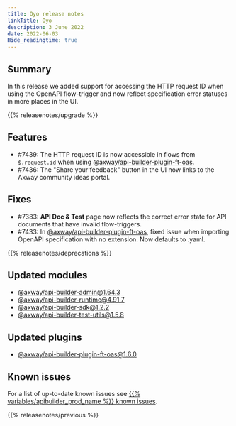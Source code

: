 ```yaml
---
title: Oyo release notes
linkTitle: Oyo
description: 3 June 2022
date: 2022-06-03
Hide_readingtime: true
---
```

## Summary

In this release we added support for accessing the HTTP request ID when using the OpenAPI flow-trigger and now reflect specification error statuses in more places in the UI.

{{% releasenotes/upgrade %}}

<!-- ## Breaking changes -->

## Features

* #7439: The HTTP request ID is now accessible in flows from `$.request.id` when using [@axway/api-builder-plugin-ft-oas](https://www.npmjs.com/package/@axway/api-builder-plugin-ft-oas).
* #7436: The "Share your feedback" button in the UI now links to the Axway community ideas portal.

## Fixes

* #7383: **API Doc & Test** page now reflects the correct error state for API documents that have invalid flow-triggers.
* #7433: In [@axway/api-builder-plugin-ft-oas](https://www.npmjs.com/package/@axway/api-builder-plugin-ft-oas), fixed issue when importing OpenAPI specification with no extension. Now defaults to .yaml.

{{% releasenotes/deprecations %}}

## Updated modules

* [@axway/api-builder-admin@1.64.3](https://www.npmjs.com/package/@axway/api-builder-admin/v/1.64.3)
* [@axway/api-builder-runtime@4.91.7](https://www.npmjs.com/package/@axway/api-builder-runtime/v/4.91.7)
* [@axway/api-builder-sdk@1.2.2](https://www.npmjs.com/package/@axway/api-builder-sdk/v/1.2.2)
* [@axway/api-builder-test-utils@1.5.8](https://www.npmjs.com/package/@axway/api-builder-test-utils/v/1.5.8)

## Updated plugins

* [@axway/api-builder-plugin-ft-oas@1.6.0](https://www.npmjs.com/package/@axway/api-builder-plugin-ft-oas/v/1.6.0)

## Known issues

For a list of up-to-date known issues see [{{% variables/apibuilder_prod_name %}} known issues](/docs/known_issues/).

{{% releasenotes/previous %}}
